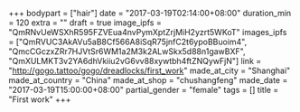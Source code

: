 +++
bodypart = ["hair"]
date = "2017-03-19T02:14:00+08:00"
duration_min = 120
extra = ""
draft = true
image_ipfs = "QmRNvUeWSXhR595FZVEua4nvPymXptZrjMiH2yzrt5WKoT"
images_ipfs = ["QmRVUC3AkAVu5aB8Cf566A8iSqR75jnfC2t6ypoBBuoim4", "QmcCGczxZRr7HJVtSr6WM1a2M3k2ALwSkx5d88n1gawBXF", "QmXULMKT3v2YA6dhVkiiu2vG6vv88xywtbh4ftZNQywFjN"]
link = "http://gogo.tattoo/gogo/dreadlocks/first_work"
made_at_city = "Shanghai"
made_at_country = "China"
made_at_shop = "chushangfeng"
made_date = "2017-03-19T15:00:00+08:00"
partial_gender = "female"
tags = []
title = "First work"
+++
